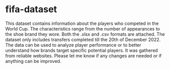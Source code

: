 # fifa-dataset

This dataset contains information about the players who competed in the World Cup. The characteristics range from the number of appearances to the shoe brand they wore. Both the .xlsx and .csv formats are attached.
The dataset only includes transfers completed till the 20th of December 2022. The data can be used to analyze player performance or to better understand how brands target specific potential players. It was gathered from reliable websites.
Please let me know if any changes are needed or if anything can be improved.
